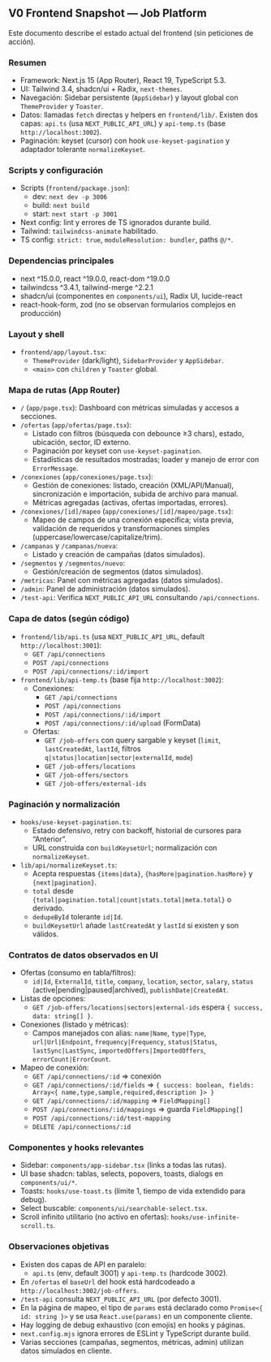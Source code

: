 ## V0 Frontend Snapshot — Job Platform

Este documento describe el estado actual del frontend (sin peticiones de acción).

### Resumen
- Framework: Next.js 15 (App Router), React 19, TypeScript 5.3.
- UI: Tailwind 3.4, shadcn/ui + Radix, `next-themes`.
- Navegación: Sidebar persistente (`AppSidebar`) y layout global con `ThemeProvider` y `Toaster`.
- Datos: llamadas `fetch` directas y helpers en `frontend/lib/`. Existen dos capas: `api.ts` (usa `NEXT_PUBLIC_API_URL`) y `api-temp.ts` (base `http://localhost:3002`).
- Paginación: keyset (cursor) con hook `use-keyset-pagination` y adaptador tolerante `normalizeKeyset`.

### Scripts y configuración
- Scripts (`frontend/package.json`):
  - dev: `next dev -p 3006`
  - build: `next build`
  - start: `next start -p 3001`
- Next config: lint y errores de TS ignorados durante build.
- Tailwind: `tailwindcss-animate` habilitado.
- TS config: `strict: true`, `moduleResolution: bundler`, paths `@/*`.

### Dependencias principales
- next ^15.0.0, react ^19.0.0, react-dom ^19.0.0
- tailwindcss ^3.4.1, tailwind-merge ^2.2.1
- shadcn/ui (componentes en `components/ui`), Radix UI, lucide-react
- react-hook-form, zod (no se observan formularios complejos en producción)

### Layout y shell
- `frontend/app/layout.tsx`:
  - `ThemeProvider` (dark/light), `SidebarProvider` y `AppSidebar`.
  - `<main>` con `children` y `Toaster` global.

### Mapa de rutas (App Router)
- `/` (`app/page.tsx`): Dashboard con métricas simuladas y accesos a secciones.
- `/ofertas` (`app/ofertas/page.tsx`):
  - Listado con filtros (búsqueda con debounce ≥3 chars), estado, ubicación, sector, ID externo.
  - Paginación por keyset con `use-keyset-pagination`.
  - Estadísticas de resultados mostradas; loader y manejo de error con `ErrorMessage`.
- `/conexiones` (`app/conexiones/page.tsx`):
  - Gestión de conexiones: listado, creación (XML/API/Manual), sincronización e importación, subida de archivo para manual.
  - Métricas agregadas (activas, ofertas importadas, errores).
- `/conexiones/[id]/mapeo` (`app/conexiones/[id]/mapeo/page.tsx`):
  - Mapeo de campos de una conexión específica; vista previa, validación de requeridos y transformaciones simples (uppercase/lowercase/capitalize/trim).
- `/campanas` y `/campanas/nueva`:
  - Listado y creación de campañas (datos simulados).
- `/segmentos` y `/segmentos/nuevo`:
  - Gestión/creación de segmentos (datos simulados).
- `/metricas`: Panel con métricas agregadas (datos simulados).
- `/admin`: Panel de administración (datos simulados).
- `/test-api`: Verifica `NEXT_PUBLIC_API_URL` consultando `/api/connections`.

### Capa de datos (según código)
- `frontend/lib/api.ts` (usa `NEXT_PUBLIC_API_URL`, default `http://localhost:3001`):
  - `GET /api/connections`
  - `POST /api/connections`
  - `POST /api/connections/:id/import`
- `frontend/lib/api-temp.ts` (base fija `http://localhost:3002`):
  - Conexiones:
    - `GET /api/connections`
    - `POST /api/connections`
    - `POST /api/connections/:id/import`
    - `POST /api/connections/:id/upload` (FormData)
  - Ofertas:
    - `GET /job-offers` con query sargable y keyset (`limit`, `lastCreatedAt`, `lastId`, filtros `q|status|location|sector|externalId`, `mode`)
    - `GET /job-offers/locations`
    - `GET /job-offers/sectors`
    - `GET /job-offers/external-ids`

### Paginación y normalización
- `hooks/use-keyset-pagination.ts`:
  - Estado defensivo, retry con backoff, historial de cursores para “Anterior”.
  - URL construida con `buildKeysetUrl`; normalización con `normalizeKeyset`.
- `lib/api/normalizeKeyset.ts`:
  - Acepta respuestas `{items|data}`, `{hasMore|pagination.hasMore}` y `{next|pagination}`.
  - `total` desde `{total|pagination.total|count|stats.total|meta.total}` o derivado.
  - `dedupeById` tolerante `id|Id`.
  - `buildKeysetUrl` añade `lastCreatedAt` y `lastId` si existen y son válidos.

### Contratos de datos observados en UI
- Ofertas (consumo en tabla/filtros):
  - `id|Id`, `ExternalId`, `title`, `company`, `location`, `sector`, `salary`, `status` (active|pending|paused|archived), `publishDate|CreatedAt`.
- Listas de opciones:
  - `GET /job-offers/locations|sectors|external-ids` espera `{ success, data: string[] }`.
- Conexiones (listado y métricas):
  - Campos manejados con alias: `name|Name`, `type|Type`, `url|Url|Endpoint`, `frequency|Frequency`, `status|Status`, `lastSync|LastSync`, `importedOffers|ImportedOffers`, `errorCount|ErrorCount`.
- Mapeo de conexión:
  - `GET /api/connections/:id` ⇒ conexión
  - `GET /api/connections/:id/fields` ⇒ `{ success: boolean, fields: Array<{ name,type,sample,required,description }> }`
  - `GET /api/connections/:id/mapping` ⇒ `FieldMapping[]`
  - `POST /api/connections/:id/mappings` ⇒ guarda `FieldMapping[]`
  - `POST /api/connections/:id/test-mapping`
  - `DELETE /api/connections/:id`

### Componentes y hooks relevantes
- Sidebar: `components/app-sidebar.tsx` (links a todas las rutas).
- UI base shadcn: tablas, selects, popovers, toasts, dialogs en `components/ui/*`.
- Toasts: `hooks/use-toast.ts` (límite 1, tiempo de vida extendido para debug).
- Select buscable: `components/ui/searchable-select.tsx`.
- Scroll infinito utilitario (no activo en ofertas): `hooks/use-infinite-scroll.ts`.

### Observaciones objetivas
- Existen dos capas de API en paralelo:
  - `api.ts` (env, default 3001) y `api-temp.ts` (hardcode 3002).
- En `/ofertas` el `baseUrl` del hook está hardcodeado a `http://localhost:3002/job-offers`.
- `/test-api` consulta `NEXT_PUBLIC_API_URL` (por defecto 3001).
- En la página de mapeo, el tipo de `params` está declarado como `Promise<{ id: string }>` y se usa `React.use(params)` en un componente cliente.
- Hay logging de debug exhaustivo (con emojis) en hooks y páginas.
- `next.config.mjs` ignora errores de ESLint y TypeScript durante build.
- Varias secciones (campañas, segmentos, métricas, admin) utilizan datos simulados en cliente.
